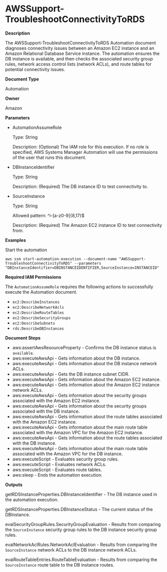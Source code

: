 # AWSSupport\-TroubleshootConnectivityToRDS<a name="automation-awssupport-troubleshootconntords"></a>

 **Description** 

The AWSSupport\-TroubleshootConnectivityToRDS Automation document diagnoses connectivity issues between an Amazon EC2 instance and an Amazon Relational Database Service instance\. The automation ensures the DB instance is available, and then checks the associated security group rules, network access control lists \(network ACLs\), and route tables for potential connectivity issues\.

 **Document Type** 

Automation

 **Owner** 

Amazon

 **Parameters** 
+ AutomationAssumeRole

  Type: String

  Description: \(Optional\) The IAM role for this execution\. If no role is specified, AWS Systems Manager Automation will use the permissions of the user that runs this document\.
+ DBInstanceIdentifier

  Type: String

  Description: \(Required\) The DB instance ID to test connectivity to\.
+ SourceInstance

  Type: String

  Allowed pattern: ^i\-\[a\-z0\-9\]\{8,17\}$

  Description: \(Required\) The Amazon EC2 instance ID to test connectivity from\.

 **Examples** 

Start the automation

```
aws ssm start-automation-execution --document-name "AWSSupport-TroubleshootConnectivityToRDS" --parameters "DBInstanceIdentifier=DBINSTANCEIDENTIFIER,SourceInstance=INSTANCEID"
```

**Required IAM Permissions**

The `AutomationAssumeRole` requires the following actions to successfully execute the Automation document\.
+ `ec2:DescribeInstances`
+ `ec2:DescribeNetworkAcls`
+ `ec2:DescribeRouteTables`
+ `ec2:DescribeSecurityGroups`
+ `ec2:DescribeSubnets`
+ `rds:DescribeDBInstances`

**Document Steps**
+ aws:assertAwsResourceProperty \- Confirms the DB instance status is `available`\.
+ aws:executeAwsApi \- Gets information about the DB instance\.
+ aws:executeAwsApi \- Gets information about the DB instance network ACLs\.
+ aws:executeAwsApi \- Gets the DB instance subnet CIDR\.
+ aws:executeAwsApi \- Gets information about the Amazon EC2 instance\.
+ aws:executeAwsApi \- Gets information about the Amazon EC2 instance network ACLs\.
+ aws:executeAwsApi \- Gets information about the security groups associated with the Amazon EC2 instance\.
+ aws:executeAwsApi \- Gets information about the security groups associated with the DB instance\.
+ aws:executeAwsApi \- Gets information about the route tables associated with the Amazon EC2 instance\.
+ aws:executeAwsApi \- Gets information about the main route table associated with the Amazon VPC for the Amazon EC2 instance\.
+ aws:executeAwsApi \- Gets information about the route tables associated with the DB instance\.
+ aws:executeAwsApi \- Gets information about the main route table associated with the Amazon VPC for the DB instance\.
+ aws:executeScript \- Evaluates security group rules\.
+ aws:executeScript \- Evaluates network ACLs\.
+ aws:executeScript \- Evaluates route tables\.
+ aws:sleep \- Ends the automation execution\.

**Outputs**

getRDSInstanceProperties\.DBInstanceIdentifier \- The DB instance used in the automation execution\.

getRDSInstanceProperties\.DBInstanceStatus \- The current status of the DBInstance\.

evalSecurityGroupRules\.SecurityGroupEvaluation \- Results from comparing the `SourceInstance` security group rules to the DB instance security group rules\.

evalNetworkAclRules\.NetworkAclEvaluation \- Results from comparing the `SourceInstance` network ACLs to the DB instance network ACLs\.

evalRouteTableEntries\.RouteTableEvaluation \- Results from comparing the `SourceInstance` route table to the DB instance routes\.